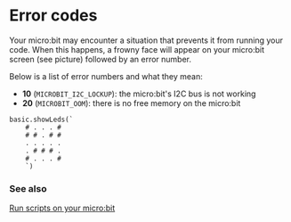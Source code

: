 # Error codes

Your micro:bit may encounter a situation that prevents it from running your code. When this happens, a frowny face will appear on your micro:bit screen (see picture) followed by an error number.

Below is a list of error numbers and what they mean:

* **10** (`MICROBIT_I2C_LOCKUP`): the micro:bit's I2C bus is not working
* **20** (`MICROBIT_OOM`): there is no free memory on the micro:bit

```sim
basic.showLeds(`
    # . . . #
    # # . # #
    . . . . .
    . # # # .
    # . . . #
    `)
```

### See also

[Run scripts on your micro:bit](/device/usb)

